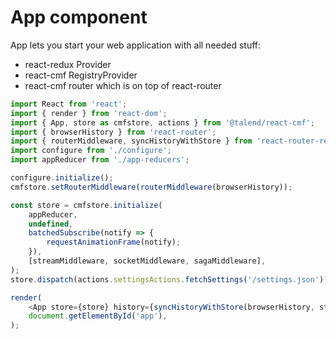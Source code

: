 App component
==

App lets you start your web application with all needed stuff:

* react-redux Provider
* react-cmf RegistryProvider
* react-cmf router which is on top of react-router

```javascript
import React from 'react';
import { render } from 'react-dom';
import { App, store as cmfstore, actions } from '@talend/react-cmf';
import { browserHistory } from 'react-router';
import { routerMiddleware, syncHistoryWithStore } from 'react-router-redux';
import configure from './configure';
import appReducer from './app-reducers';

configure.initialize();
cmfstore.setRouterMiddleware(routerMiddleware(browserHistory));

const store = cmfstore.initialize(
	appReducer,
	undefined,
	batchedSubscribe(notify => {
		requestAnimationFrame(notify);
	}),
	[streamMiddleware, socketMiddleware, sagaMiddleware],
);
store.dispatch(actions.settingsActions.fetchSettings('/settings.json'));

render(
	<App store={store} history={syncHistoryWithStore(browserHistory, store)} loading="AppLoader" />,
	document.getElementById('app'),
);
```
